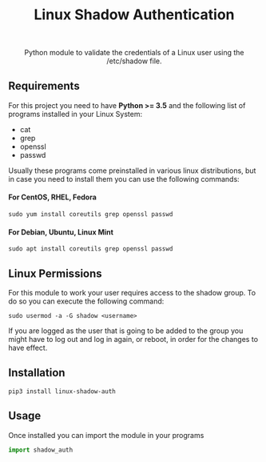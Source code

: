 
<p align="center">
    <h1 align="center">Linux Shadow Authentication</h1>
    <br>
    <p align="center">Python module to validate the credentials of a Linux user using the /etc/shadow file.</p>
</p>

Requirements
------------
For this project you need to have **Python >= 3.5** and the following list of programs installed in your Linux System:
* cat
* grep
* openssl
* passwd

Usually these programs come preinstalled in various linux distributions, but in case you need to install them you can use the following commands:

#### For CentOS, RHEL, Fedora
~~~
sudo yum install coreutils grep openssl passwd
~~~
#### For Debian, Ubuntu, Linux Mint
~~~
sudo apt install coreutils grep openssl passwd
~~~
Linux Permissions
------------
For this module to work your user requires access to the shadow group.
To do so you can execute the following command:

~~~
sudo usermod -a -G shadow <username>
~~~

If you are logged as the user that is going to be added to the group you might have to log out and log in again,
or reboot, in order for the changes to have effect.


Installation
------------
~~~
pip3 install linux-shadow-auth
~~~


Usage
------------
Once installed you can import the module in your programs

```python
import shadow_auth
``` 
